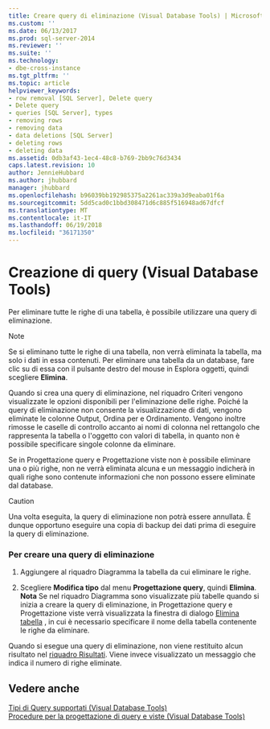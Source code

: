 ```yaml
---
title: Creare query di eliminazione (Visual Database Tools) | Microsoft Docs
ms.custom: ''
ms.date: 06/13/2017
ms.prod: sql-server-2014
ms.reviewer: ''
ms.suite: ''
ms.technology:
- dbe-cross-instance
ms.tgt_pltfrm: ''
ms.topic: article
helpviewer_keywords:
- row removal [SQL Server], Delete query
- Delete query
- queries [SQL Server], types
- removing rows
- removing data
- data deletions [SQL Server]
- deleting rows
- deleting data
ms.assetid: 0db3af43-1ec4-48c8-b769-2bb9c76d3434
caps.latest.revision: 10
author: JennieHubbard
ms.author: jhubbard
manager: jhubbard
ms.openlocfilehash: b96039bb192985375a2261ac339a3d9eaba01f6a
ms.sourcegitcommit: 5dd5cad0c1bbd308471d6c885f516948ad67dfcf
ms.translationtype: MT
ms.contentlocale: it-IT
ms.lasthandoff: 06/19/2018
ms.locfileid: "36171350"
---
```

# <a name="create-delete-queries-visual-database-tools"></a>Creazione di query (Visual Database Tools)
  Per eliminare tutte le righe di una tabella, è possibile utilizzare una query di eliminazione.  
  
> [!NOTE]  
>  Se si eliminano tutte le righe di una tabella, non verrà eliminata la tabella, ma solo i dati in essa contenuti. Per eliminare una tabella da un database, fare clic su di essa con il pulsante destro del mouse in Esplora oggetti, quindi scegliere **Elimina**.  
  
 Quando si crea una query di eliminazione, nel riquadro Criteri vengono visualizzate le opzioni disponibili per l'eliminazione delle righe. Poiché la query di eliminazione non consente la visualizzazione di dati, vengono eliminate le colonne Output, Ordina per e Ordinamento. Vengono inoltre rimosse le caselle di controllo accanto ai nomi di colonna nel rettangolo che rappresenta la tabella o l'oggetto con valori di tabella, in quanto non è possibile specificare singole colonne da eliminare.  
  
 Se in Progettazione query e Progettazione viste non è possibile eliminare una o più righe, non ne verrà eliminata alcuna e un messaggio indicherà in quali righe sono contenute informazioni che non possono essere eliminate dal database.  
  
> [!CAUTION]  
>  Una volta eseguita, la query di eliminazione non potrà essere annullata. È dunque opportuno eseguire una copia di backup dei dati prima di eseguire la query di eliminazione.  
  
### <a name="to-create-a-delete-query"></a>Per creare una query di eliminazione  
  
1.  Aggiungere al riquadro Diagramma la tabella da cui eliminare le righe.  
  
2.  Scegliere **Modifica tipo** dal menu **Progettazione query**, quindi **Elimina**. **Nota** Se nel riquadro Diagramma sono visualizzate più tabelle quando si inizia a creare la query di eliminazione, in Progettazione query e Progettazione viste verrà visualizzata la finestra di dialogo [Elimina tabella](visual-database-tools.md) , in cui è necessario specificare il nome della tabella contenente le righe da eliminare.  
  
 Quando si esegue una query di eliminazione, non viene restituito alcun risultato nel [riquadro Risultati](results-pane-visual-database-tools.md). Viene invece visualizzato un messaggio che indica il numero di righe eliminate.  
  
## <a name="see-also"></a>Vedere anche  
 [Tipi di Query supportati &#40;Visual Database Tools&#41;](supported-query-types-visual-database-tools.md)   
 [Procedure per la progettazione di query e viste &#40;Visual Database Tools&#41;](design-queries-and-views-how-to-topics-visual-database-tools.md)  
  
  
